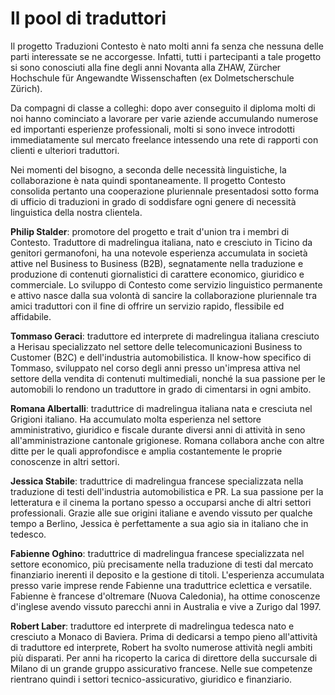 # Il pool di traduttori

Il progetto Traduzioni Contesto è nato molti anni fa senza che nessuna delle parti interessate se ne accorgesse. Infatti, tutti i partecipanti a tale progetto si sono conosciuti alla fine degli anni Novanta alla ZHAW, Zürcher Hochschule für Angewandte Wissenschaften (ex Dolmetscherschule Zürich).

Da compagni di classe a colleghi: dopo aver conseguito il diploma molti di noi hanno cominciato a lavorare per varie aziende accumulando numerose ed importanti esperienze professionali, molti si sono invece introdotti immediatamente sul mercato freelance intessendo una rete di rapporti con clienti e ulteriori traduttori.

Nei momenti del bisogno, a seconda delle necessità linguistiche, la collaborazione è nata quindi spontaneamente. Il progetto Contesto consolida pertanto una cooperazione pluriennale presentadosi sotto forma di ufficio di traduzioni in grado di soddisfare ogni genere di necessità linguistica della nostra clientela.

__Philip Stalder__: promotore del progetto e trait d'union tra i membri di Contesto. Traduttore di madrelingua italiana, nato e cresciuto in Ticino da genitori germanofoni, ha una notevole esperienza accumulata in società attive nel Business to Business (B2B), segnatamente nella traduzione e produzione di contenuti giornalistici di carattere economico, giuridico e commerciale. Lo sviluppo di Contesto come servizio linguistico permanente e attivo nasce dalla sua volontà di sancire la collaborazione pluriennale tra amici traduttori con il fine di offrire un servizio rapido, flessibile ed affidabile.

__Tommaso Geraci__: traduttore ed interprete di madrelingua italiana cresciuto a Herisau specializzato nel settore delle telecomunicazioni Business to Customer (B2C) e dell'industria automobilistica. Il know-how specifico di Tommaso, sviluppato nel corso degli anni presso un'impresa attiva nel settore della vendita di contenuti multimediali, nonché la sua passione per le automobili lo rendono un traduttore in grado di cimentarsi in ogni ambito.

__Romana Albertalli__: traduttrice di madrelingua italiana nata e cresciuta nel Grigioni italiano. Ha accumulato molta esperienza nel settore amministrativo, giuridico e fiscale durante diversi anni di attività in seno all'amministrazione cantonale grigionese. Romana collabora anche con altre ditte per le quali approfondisce e amplia costantemente le proprie conoscenze in altri settori.

__Jessica Stabile__: traduttrice di madrelingua francese specializzata nella traduzione di testi dell'industria automobilistica e PR. La sua passione per la letteratura e il cinema la portano spesso a occuparsi anche di altri settori professionali. Grazie alle sue origini italiane e avendo vissuto per qualche tempo a Berlino, Jessica è perfettamente a sua agio sia in italiano che in tedesco.

__Fabienne Oghino__: traduttrice di madrelingua francese specializzata nel settore economico, più precisamente nella traduzione di testi dal mercato finanziario inerenti il deposito e la gestione di titoli. L'esperienza accumulata presso varie imprese rende Fabienne una traduttrice eclettica e versatile. Fabienne è francese d'oltremare (Nuova Caledonia), ha ottime conoscenze d'inglese avendo vissuto parecchi anni in Australia e vive a Zurigo dal 1997.

__Robert Laber__: traduttore ed interprete di madrelingua tedesca nato e cresciuto a Monaco di Baviera. Prima di dedicarsi a tempo pieno all'attività di traduttore ed interprete, Robert ha svolto numerose attività negli ambiti più disparati. Per anni ha ricoperto la carica di direttore della succursale di Milano di un grande gruppo assicurativo francese. Nelle sue competenze rientrano quindi i settori tecnico-assicurativo, giuridico e finanziario.
